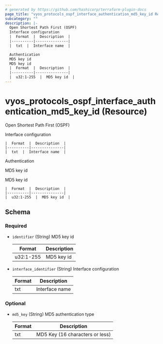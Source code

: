 ```yaml
---
# generated by https://github.com/hashicorp/terraform-plugin-docs
page_title: "vyos_protocols_ospf_interface_authentication_md5_key_id Resource - vyos"
subcategory: ""
description: |-
  Open Shortest Path First (OSPF)
  Interface configuration
  |  Format  |  Description  |
  |----------|---------------|
  |  txt  |  Interface name  |

  Authentication
  MD5 key id
  MD5 key id
  |  Format  |  Description  |
  |----------|---------------|
  |  u32:1-255  |  MD5 key id  |
---
```


# vyos_protocols_ospf_interface_authentication_md5_key_id (Resource)

Open Shortest Path First (OSPF)

Interface configuration

    |  Format  |  Description  |
    |----------|---------------|
    |  txt  |  Interface name  |

Authentication

MD5 key id

MD5 key id

    |  Format  |  Description  |
    |----------|---------------|
    |  u32:1-255  |  MD5 key id  |



<!-- schema generated by tfplugindocs -->
## Schema

### Required

- `identifier` (String) MD5 key id

    |  Format  |  Description  |
    |----------|---------------|
    |  u32:1-255  |  MD5 key id  |
- `interface_identifier` (String) Interface configuration

    |  Format  |  Description  |
    |----------|---------------|
    |  txt  |  Interface name  |

### Optional

- `md5_key` (String) MD5 authentication type

    |  Format  |  Description  |
    |----------|---------------|
    |  txt  |  MD5 Key (16 characters or less)  |
